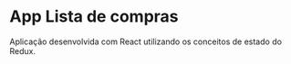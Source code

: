 <h1>App Lista de compras</h1>

Aplicação desenvolvida com React utilizando os conceitos de estado do Redux.
